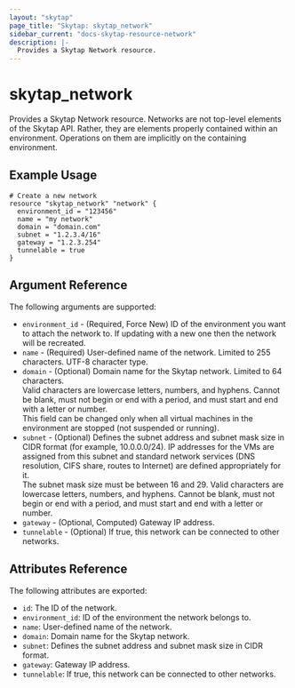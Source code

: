```yaml
---
layout: "skytap"
page_title: "Skytap: skytap_network"
sidebar_current: "docs-skytap-resource-network"
description: |-
  Provides a Skytap Network resource.
---
```


# skytap\_network

Provides a Skytap Network resource. Networks are not top-level elements of the Skytap API. 
Rather, they are elements properly contained within an environment. 
Operations on them are implicitly on the containing environment.

## Example Usage


```hcl
# Create a new network
resource "skytap_network" "network" {
  environment_id = "123456"
  name = "my network"
  domain = "domain.com"
  subnet = "1.2.3.4/16"
  gateway = "1.2.3.254"
  tunnelable = true
}
```

## Argument Reference

The following arguments are supported:

* `environment_id` - (Required, Force New) ID of the environment you want to attach the network to. If updating with a new one then the network will be recreated.
* `name` - (Required) User-defined name of the network. Limited to 255 characters. UTF-8 character type.
* `domain` - (Optional) Domain name for the Skytap network. Limited to 64 characters.
                         <br/>Valid characters are lowercase letters, numbers, and hyphens. Cannot be blank, must not begin or end with a period, and must start and end with a letter or number.
                         <br/>This field can be changed only when all virtual machines in the environment are stopped (not suspended or running).
* `subnet` - (Optional) Defines the subnet address and subnet mask size in CIDR format (for example, 10.0.0.0/24). IP addresses for the VMs are assigned from this subnet and standard network services (DNS resolution, CIFS share, routes to Internet) are defined appropriately for it.
                        <br/>The subnet mask size must be between 16 and 29. Valid characters are lowercase letters, numbers, and hyphens. Cannot be blank, must not begin or end with a period, and must start and end with a letter or number.                
* `gateway` - (Optional, Computed) Gateway IP address.
* `tunnelable` - (Optional) If true, this network can be connected to other networks.

## Attributes Reference

The following attributes are exported:

* `id`: The ID of the network.
* `environment_id`: ID of the environment the network belongs to. 
* `name`: User-defined name of the network.
* `domain`: Domain name for the Skytap network.
* `subnet`: Defines the subnet address and subnet mask size in CIDR format.
* `gateway`: Gateway IP address.
* `tunnelable`: If true, this network can be connected to other networks.
